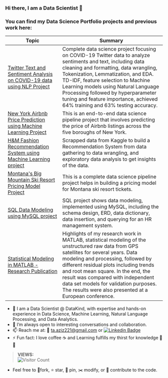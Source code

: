 

### Hi there, I am a Data Scientist 👋 

### You can find my Data Science Portfolio projects and previous work here: ###

| Topic  | Summary |
| ------------- | ------------- |
| [Twitter Text and Sentiment Analysis on COVID-19 data using NLP Project](https://github.com/ttariqaziz/twitter_text_classification_sentiment_analysis_project)  | Complete data science project focusing on COVID-19 Twitter data to analyze sentiments and text, including data cleaning and formatting, data wrangling, Tokenization, Lemmatization, and EDA. TD-IDF, feature selection to Machine Learning models using Natural Language Processing followed by hyperparameter tuning and feature importance, achieved 64% training and 63% testing accuracy. |
| [New York Airbnb Price Prediction using Machine Learning Project](https://github.com/ttariqaziz/nyc_airbnb_price_prediction_project)  | This is an end-to-end data science pipeline project that involves predicting the price of Airbnb listings across the five boroughs of New York. |
| [H&M Fashion Recommendation System using Machine Learning project](https://github.com/ttariqaziz/h-m_recommendation_system_ml_project) | Scrapped data from Kaggle to build a Recommendation System from data gathering to data wrangling, and exploratory data analysis to get insights of the data. |
| [Montana's Big Mountain Ski Resort Pricing Model Project](https://github.com/ttariqaziz/big_mountain_ski_resort_pricing_model_project)  | This is a complete data science pipeline project helps in building a pricing model for Montana ski resort tickets. |
| [SQL Data Modeling using MySQL project](https://github.com/ttariqaziz/data_modeling_MySQL_project) | SQL project shows data modeling, implemented using MySQL, including the schema design, ERD, data dictionary, data insertion, and querying for an HR management system. |
| [Statistical Modeling in MATLAB - Research Publication](https://github.com/ttariqaziz/statistical_modeling_matlab) | Highlights of my research work in MATLAB, statistical modeling of the unstructured raw data from GPS satellites for several years. Data modeling and processing, followed by different residual plots including trends and root mean square. In the end, the result was compared with independent data set models for validation purposes. The results were also presented at a European conference. |


- 🔭 I am a Data Scientist @ DataKind, with expertise and hands-on experience in Data Science, Machine Learning, Natural Language Processing, and Data Analytics.
- 👯 I’m always open to interesting conversations and collaboration.
- 📫 Reach me at: 📧 ta.aziz221@gmail.com or [![Linkedin Badge](https://img.shields.io/badge/-tariq-blue?style=flat&logo=Linkedin&logoColor=white&link=https://www.linkedin.com/in/mtariqaziz/)](https://www.linkedin.com/in/mtariqaziz/)
- ⚡ Fun fact: I love coffee ☕ and Learning fulfills my thirst for knowledge 📖💡 


>**VIEWS:**          
![Visitor Count](https://profile-counter.glitch.me/{ttariqaziz}/count.svg)

                      
- Feel free to 🍴fork, ⭐️ star, 📌 pin, ✂️ modify, or 🚀 contribute to the code. 
